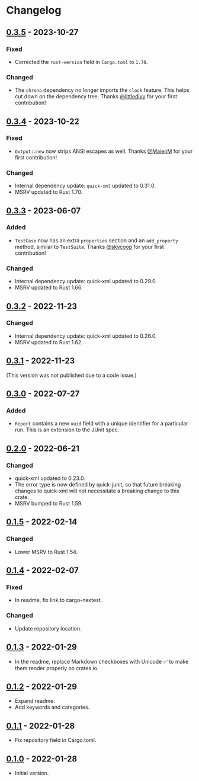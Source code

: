 # Changelog

## [0.3.5] - 2023-10-27

### Fixed

- Corrected the `rust-version` field in `Cargo.toml` to `1.70`.

### Changed

- The `chrono` dependency no longer imports the `clock` feature. This helps cut down on the dependency tree. Thanks [@littledivy](https://github.com/littledivy) for your first contribution!

## [0.3.4] - 2023-10-22

### Fixed

- `Output::new` now strips ANSI escapes as well. Thanks [@MaienM](https://github.com/MaienM) for your first contribution!

### Changed

- Internal dependency update: `quick-xml` updated to 0.31.0.
- MSRV updated to Rust 1.70.

## [0.3.3] - 2023-06-07

### Added

- `TestCase` now has an extra `properties` section and an `add_property` method, similar to `TestSuite`. Thanks [@skycoop](https://github.com/skycoop) for your first contribution!

### Changed

- Internal dependency update: quick-xml updated to 0.29.0.
- MSRV updated to Rust 1.66.

## [0.3.2] - 2022-11-23

### Changed

- Internal dependency update: quick-xml updated to 0.26.0.
- MSRV updated to Rust 1.62.

## [0.3.1] - 2022-11-23

(This version was not published due to a code issue.)

## [0.3.0] - 2022-07-27

### Added

- `Report` contains a new `uuid` field with a unique identifier for a particular run. This is an extension to the JUnit spec.

## [0.2.0] - 2022-06-21

### Changed

- quick-xml updated to 0.23.0.
- The error type is now defined by quick-junit, so that future breaking changes to quick-xml will not necessitate a breaking change to this crate.
- MSRV bumped to Rust 1.59.

## [0.1.5] - 2022-02-14

### Changed

- Lower MSRV to Rust 1.54.

## [0.1.4] - 2022-02-07

### Fixed

- In readme, fix link to cargo-nextest.

### Changed

- Update repository location.

## [0.1.3] - 2022-01-29

- In the readme, replace Markdown checkboxes with Unicode ✅ to make them render properly on
  crates.io.

## [0.1.2] - 2022-01-29

- Expand readme.
- Add keywords and categories.

## [0.1.1] - 2022-01-28

- Fix repository field in Cargo.toml.

## [0.1.0] - 2022-01-28

- Initial version.

[0.3.5]: https://github.com/nextest-rs/nextest/releases/tag/quick-junit-0.3.5
[0.3.4]: https://github.com/nextest-rs/nextest/releases/tag/quick-junit-0.3.4
[0.3.3]: https://github.com/nextest-rs/nextest/releases/tag/quick-junit-0.3.3
[0.3.2]: https://github.com/nextest-rs/nextest/releases/tag/quick-junit-0.3.2
[0.3.1]: https://github.com/nextest-rs/nextest/releases/tag/quick-junit-0.3.1
[0.3.0]: https://github.com/nextest-rs/nextest/releases/tag/quick-junit-0.3.0
[0.2.0]: https://github.com/nextest-rs/nextest/releases/tag/quick-junit-0.2.0
[0.1.5]: https://github.com/nextest-rs/nextest/releases/tag/quick-junit-0.1.5
[0.1.4]: https://github.com/nextest-rs/nextest/releases/tag/quick-junit-0.1.4
[0.1.3]: https://github.com/diem/diem-devtools/releases/tag/quick-junit-0.1.3
[0.1.2]: https://github.com/diem/diem-devtools/releases/tag/quick-junit-0.1.2
[0.1.1]: https://github.com/diem/diem-devtools/releases/tag/quick-junit-0.1.1
[0.1.0]: https://github.com/diem/diem-devtools/releases/tag/quick-junit-0.1.0
